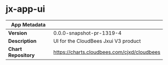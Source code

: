 # jx-app-ui

|App Metadata||
|---|---|
| **Version** | 0.0.0-snapshot-pr-1319-4 |
| **Description** | UI for the CloudBees Jxui V3 product |
| **Chart Repository** | https://charts.cloudbees.com/cjxd/cloudbees |
